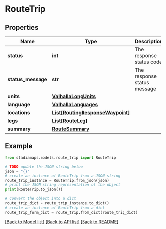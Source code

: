 # RouteTrip


## Properties

Name | Type | Description | Notes
------------ | ------------- | ------------- | -------------
**status** | **int** | The response status code | 
**status_message** | **str** | The response status message | 
**units** | [**ValhallaLongUnits**](ValhallaLongUnits.md) |  | 
**language** | [**ValhallaLanguages**](ValhallaLanguages.md) |  | 
**locations** | [**List[RoutingResponseWaypoint]**](RoutingResponseWaypoint.md) |  | 
**legs** | [**List[RouteLeg]**](RouteLeg.md) |  | 
**summary** | [**RouteSummary**](RouteSummary.md) |  | 

## Example

```python
from stadiamaps.models.route_trip import RouteTrip

# TODO update the JSON string below
json = "{}"
# create an instance of RouteTrip from a JSON string
route_trip_instance = RouteTrip.from_json(json)
# print the JSON string representation of the object
print(RouteTrip.to_json())

# convert the object into a dict
route_trip_dict = route_trip_instance.to_dict()
# create an instance of RouteTrip from a dict
route_trip_form_dict = route_trip.from_dict(route_trip_dict)
```
[[Back to Model list]](../README.md#documentation-for-models) [[Back to API list]](../README.md#documentation-for-api-endpoints) [[Back to README]](../README.md)


